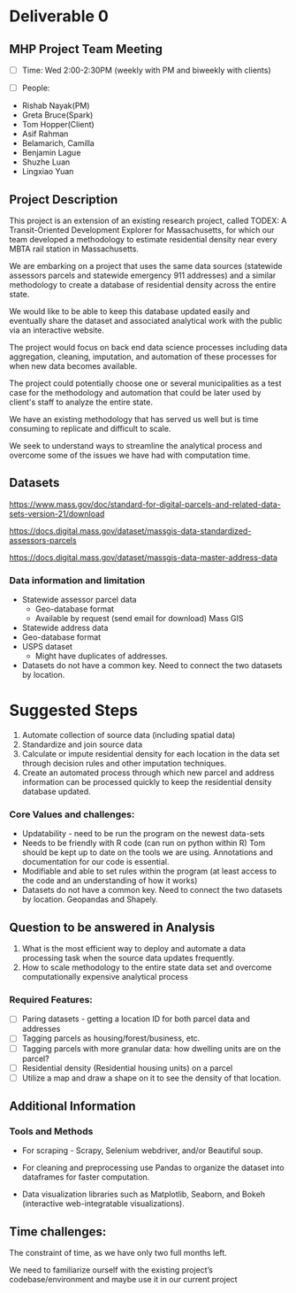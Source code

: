 # Deliverable 0

## MHP Project Team Meeting

- [ ] Time: Wed 2:00-2:30PM (weekly with PM and biweekly with clients)

- [ ] People:
- Rishab Nayak(PM)
- Greta Bruce(Spark)
- Tom Hopper(Client)
- Asif Rahman
- Belamarich, Camilla
- Benjamin Lague
- Shuzhe Luan
- Lingxiao Yuan

## Project Description

This project is an extension of an existing research project, called TODEX: A Transit-Oriented Development Explorer for Massachusetts, for which our team developed a methodology to estimate residential density near every MBTA rail station in Massachusetts.

We are embarking on a project that uses the same data sources (statewide assessors parcels and statewide emergency 911 addresses) and a similar methodology to create a database of residential density across the entire state.

We would like to be able to keep this database updated easily and eventually share the dataset and associated analytical work with the public via an interactive website.

The project would focus on back end data science processes including data aggregation, cleaning, imputation, and automation of these processes for when new data becomes available.

The project could potentially choose one or several municipalities as a test case for the methodology and automation that could be later used by client's staff to analyze the entire state.

We have an existing methodology that has served us well but is time consuming to replicate and difficult to scale.

We seek to understand ways to streamline the analytical process and overcome some of the issues we have had with computation time.


## Datasets

https://www.mass.gov/doc/standard-for-digital-parcels-and-related-data-sets-version-21/download

https://docs.digital.mass.gov/dataset/massgis-data-standardized-assessors-parcels

https://docs.digital.mass.gov/dataset/massgis-data-master-address-data

### Data information and limitation
- Statewide assessor parcel data
  - Geo-database format
  - Available by request (send email for download) Mass GIS
-	Statewide address data
  - Geo-database format
- USPS dataset
  - Might have duplicates of addresses.
- Datasets do not have a common key. Need to connect the two datasets by location.

# Suggested Steps
1. Automate collection of source data (including spatial data)
2. Standardize and join source data
3. Calculate or impute residential density for each location in the data set through decision rules and other imputation techniques.
4. Create an automated process through which new parcel and address information can be processed quickly to keep the residential density database updated.

### Core Values and challenges:
- Updatability - need to be run the program on the newest data-sets
- Needs to be friendly with R code (can run on python within R) Tom should be kept up to date on the tools we are using. Annotations and documentation for our code is essential.
- Modifiable and able to set rules within the program (at least access to the code and an understanding of how it works)
- Datasets do not have a common key. Need to connect the two datasets by location. Geopandas and Shapely.

## Question to be answered in Analysis
1. What is the most efficient way to deploy and automate a data processing task when the source data updates frequently.
2. How to scale methodology to the entire state data set and overcome computationally expensive analytical process

### Required Features:
- [ ] Paring datasets - getting a location ID for both parcel data and addresses
- [ ] Tagging parcels as housing/forest/business, etc.
- [ ] Tagging parcels with more granular data: how dwelling units are on the parcel?
- [ ] Residential density (Residential housing units) on a parcel
- [ ] Utilize a map and draw a shape on it to see the density of that location.

## Additional Information
### Tools and Methods
- For scraping - Scrapy, Selenium webdriver, and/or Beautiful soup.

- For cleaning and preprocessing use Pandas to organize the dataset into dataframes for faster computation.

- Data visualization libraries such as Matplotlib, Seaborn, and Bokeh (interactive web-integratable visualizations).

## Time challenges:
The constraint of time, as we have only two full months left.

We need to familiarize ourself with the existing project’s codebase/environment and maybe use it in our current project
